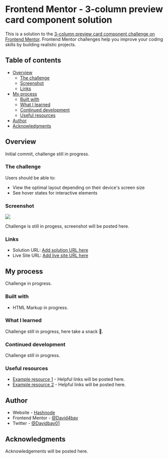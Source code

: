 # Frontend Mentor - 3-column preview card component solution

This is a solution to the [3-column preview card component challenge on Frontend Mentor](https://www.frontendmentor.io/challenges/3column-preview-card-component-pH92eAR2-). Frontend Mentor challenges help you improve your coding skills by building realistic projects. 

## Table of contents

- [Overview](#overview)
  - [The challenge](#the-challenge)
  - [Screenshot](#screenshot)
  - [Links](#links)
- [My process](#my-process)
  - [Built with](#built-with)
  - [What I learned](#what-i-learned)
  - [Continued development](#continued-development)
  - [Useful resources](#useful-resources)
- [Author](#author)
- [Acknowledgments](#acknowledgments)

## Overview

Initial commit, challenge still in progress.

### The challenge

Users should be able to:

- View the optimal layout depending on their device's screen size
- See hover states for interactive elements

### Screenshot

![](./screenshot.jpg)

Challenge is still in progess, screenshot will be posted here.

### Links

- Solution URL: [Add solution URL here](https://your-solution-url.com)
- Live Site URL: [Add live site URL here](https://your-live-site-url.com)

## My process

Challenge in progress.

### Built with

- HTML Markup in progress.

### What I learned

Challenge still in progress, here take a snack 🎉.

### Continued development

Challenge still in progress.

### Useful resources

- [Example resource 1](https://www.example.com) - Helpful links will be posted here.
- [Example resource 2](https://www.example.com) - Helpful links will be posted here.


## Author

- Website - [Hashnode](https://davidbay.hashnode.dev)
- Frontend Mentor - [@David4bay](https://www.frontendmentor.io/profile/David4bay)
- Twitter - [@Davidbay01](https://www.twitter.com/Davidbay01)

## Acknowledgments

Acknowledgements will be posted here.
